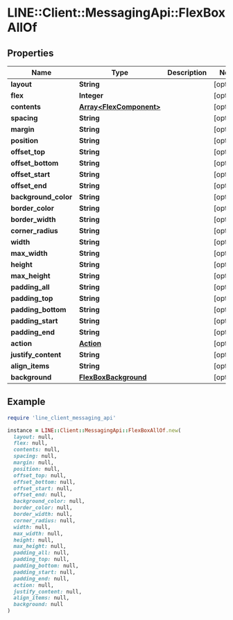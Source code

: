# LINE::Client::MessagingApi::FlexBoxAllOf

## Properties

| Name | Type | Description | Notes |
| ---- | ---- | ----------- | ----- |
| **layout** | **String** |  | [optional] |
| **flex** | **Integer** |  | [optional] |
| **contents** | [**Array&lt;FlexComponent&gt;**](FlexComponent.md) |  | [optional] |
| **spacing** | **String** |  | [optional] |
| **margin** | **String** |  | [optional] |
| **position** | **String** |  | [optional] |
| **offset_top** | **String** |  | [optional] |
| **offset_bottom** | **String** |  | [optional] |
| **offset_start** | **String** |  | [optional] |
| **offset_end** | **String** |  | [optional] |
| **background_color** | **String** |  | [optional] |
| **border_color** | **String** |  | [optional] |
| **border_width** | **String** |  | [optional] |
| **corner_radius** | **String** |  | [optional] |
| **width** | **String** |  | [optional] |
| **max_width** | **String** |  | [optional] |
| **height** | **String** |  | [optional] |
| **max_height** | **String** |  | [optional] |
| **padding_all** | **String** |  | [optional] |
| **padding_top** | **String** |  | [optional] |
| **padding_bottom** | **String** |  | [optional] |
| **padding_start** | **String** |  | [optional] |
| **padding_end** | **String** |  | [optional] |
| **action** | [**Action**](Action.md) |  | [optional] |
| **justify_content** | **String** |  | [optional] |
| **align_items** | **String** |  | [optional] |
| **background** | [**FlexBoxBackground**](FlexBoxBackground.md) |  | [optional] |

## Example

```ruby
require 'line_client_messaging_api'

instance = LINE::Client::MessagingApi::FlexBoxAllOf.new(
  layout: null,
  flex: null,
  contents: null,
  spacing: null,
  margin: null,
  position: null,
  offset_top: null,
  offset_bottom: null,
  offset_start: null,
  offset_end: null,
  background_color: null,
  border_color: null,
  border_width: null,
  corner_radius: null,
  width: null,
  max_width: null,
  height: null,
  max_height: null,
  padding_all: null,
  padding_top: null,
  padding_bottom: null,
  padding_start: null,
  padding_end: null,
  action: null,
  justify_content: null,
  align_items: null,
  background: null
)
```

